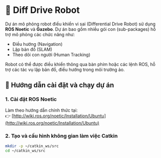 # 🤖 Diff Drive Robot

Dự án mô phỏng robot điều khiển vi sai (Differential Drive Robot) sử dụng **ROS Noetic** và **Gazebo**. Dự án bao gồm nhiều gói con (sub-packages) hỗ trợ mô phỏng các chức năng như:

- Điều hướng (Navigation)  
- Lập bản đồ (SLAM)  
- Theo dõi con người (Human Tracking)

Robot có thể được điều khiển thông qua bàn phím hoặc các lệnh ROS, hỗ trợ các tác vụ lập bản đồ, điều hướng trong môi trường ảo.

## 🚀 Hướng dẫn cài đặt và chạy dự án

### 1. Cài đặt ROS Noetic  
Làm theo hướng dẫn chính thức tại:  
👉 [http://wiki.ros.org/noetic/Installation/Ubuntu](http://wiki.ros.org/noetic/Installation/Ubuntu)

### 2. Tạo và cấu hình không gian làm việc Catkin  
```bash
mkdir -p ~/catkin_ws/src
cd ~/catkin_ws/src

